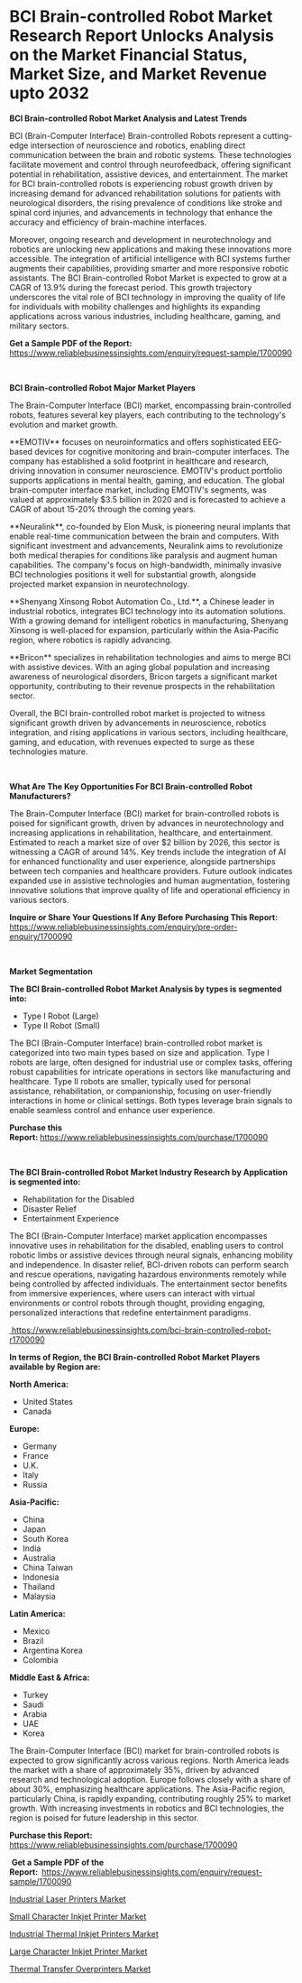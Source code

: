 <p><h1>BCI Brain-controlled Robot Market Research Report Unlocks Analysis on the Market Financial Status, Market Size, and Market Revenue upto 2032</h1></p><p><strong>BCI Brain-controlled Robot Market Analysis and Latest Trends</strong></p>
<p><p>BCI (Brain-Computer Interface) Brain-controlled Robots represent a cutting-edge intersection of neuroscience and robotics, enabling direct communication between the brain and robotic systems. These technologies facilitate movement and control through neurofeedback, offering significant potential in rehabilitation, assistive devices, and entertainment. The market for BCI brain-controlled robots is experiencing robust growth driven by increasing demand for advanced rehabilitation solutions for patients with neurological disorders, the rising prevalence of conditions like stroke and spinal cord injuries, and advancements in technology that enhance the accuracy and efficiency of brain-machine interfaces.</p><p>Moreover, ongoing research and development in neurotechnology and robotics are unlocking new applications and making these innovations more accessible. The integration of artificial intelligence with BCI systems further augments their capabilities, providing smarter and more responsive robotic assistants. The BCI Brain-controlled Robot Market is expected to grow at a CAGR of 13.9% during the forecast period. This growth trajectory underscores the vital role of BCI technology in improving the quality of life for individuals with mobility challenges and highlights its expanding applications across various industries, including healthcare, gaming, and military sectors.</p></p>
<p><strong>Get a Sample PDF of the Report:&nbsp;</strong> <a href="https://www.reliablebusinessinsights.com/enquiry/request-sample/1700090?utm_campaign=2840&utm_medium=2&utm_source=Github&utm_content=ia&utm_term=27032025&utm_id=bci-brain-controlled-robot">https://www.reliablebusinessinsights.com/enquiry/request-sample/1700090</a></p>
<p>&nbsp;</p>
<p><strong>BCI Brain-controlled Robot Major Market Players</strong></p>
<p><p>The Brain-Computer Interface (BCI) market, encompassing brain-controlled robots, features several key players, each contributing to the technology's evolution and market growth. </p><p>**EMOTIV** focuses on neuroinformatics and offers sophisticated EEG-based devices for cognitive monitoring and brain-computer interfaces. The company has established a solid footprint in healthcare and research, driving innovation in consumer neuroscience. EMOTIV's product portfolio supports applications in mental health, gaming, and education. The global brain-computer interface market, including EMOTIV's segments, was valued at approximately $3.5 billion in 2020 and is forecasted to achieve a CAGR of about 15-20% through the coming years.</p><p>**Neuralink**, co-founded by Elon Musk, is pioneering neural implants that enable real-time communication between the brain and computers. With significant investment and advancements, Neuralink aims to revolutionize both medical therapies for conditions like paralysis and augment human capabilities. The company's focus on high-bandwidth, minimally invasive BCI technologies positions it well for substantial growth, alongside projected market expansion in neurotechnology.</p><p>**Shenyang Xinsong Robot Automation Co., Ltd.**, a Chinese leader in industrial robotics, integrates BCI technology into its automation solutions. With a growing demand for intelligent robotics in manufacturing, Shenyang Xinsong is well-placed for expansion, particularly within the Asia-Pacific region, where robotics is rapidly advancing.</p><p>**Bricon** specializes in rehabilitation technologies and aims to merge BCI with assistive devices. With an aging global population and increasing awareness of neurological disorders, Bricon targets a significant market opportunity, contributing to their revenue prospects in the rehabilitation sector.</p><p>Overall, the BCI brain-controlled robot market is projected to witness significant growth driven by advancements in neuroscience, robotics integration, and rising applications in various sectors, including healthcare, gaming, and education, with revenues expected to surge as these technologies mature.</p></p>
<p>&nbsp;</p>
<p><strong>What Are The Key Opportunities For BCI Brain-controlled Robot Manufacturers?</strong></p>
<p><p>The Brain-Computer Interface (BCI) market for brain-controlled robots is poised for significant growth, driven by advances in neurotechnology and increasing applications in rehabilitation, healthcare, and entertainment. Estimated to reach a market size of over $2 billion by 2026, this sector is witnessing a CAGR of around 14%. Key trends include the integration of AI for enhanced functionality and user experience, alongside partnerships between tech companies and healthcare providers. Future outlook indicates expanded use in assistive technologies and human augmentation, fostering innovative solutions that improve quality of life and operational efficiency in various sectors.</p></p>
<p><strong>Inquire or Share Your Questions If Any Before Purchasing This Report:</strong> <a href="https://www.reliablebusinessinsights.com/enquiry/pre-order-enquiry/1700090?utm_campaign=2840&utm_medium=2&utm_source=Github&utm_content=ia&utm_term=27032025&utm_id=bci-brain-controlled-robot">https://www.reliablebusinessinsights.com/enquiry/pre-order-enquiry/1700090</a></p>
<p>&nbsp;</p>
<p><strong>Market Segmentation</strong></p>
<p><strong>The BCI Brain-controlled Robot Market Analysis by types is segmented into:</strong></p>
<p><ul><li>Type I Robot (Large)</li><li>Type II Robot (Small)</li></ul></p>
<p><p>The BCI (Brain-Computer Interface) brain-controlled robot market is categorized into two main types based on size and application. Type I robots are large, often designed for industrial use or complex tasks, offering robust capabilities for intricate operations in sectors like manufacturing and healthcare. Type II robots are smaller, typically used for personal assistance, rehabilitation, or companionship, focusing on user-friendly interactions in home or clinical settings. Both types leverage brain signals to enable seamless control and enhance user experience.</p></p>
<p><strong>Purchase this Report:&nbsp;</strong><a href="https://www.reliablebusinessinsights.com/purchase/1700090?utm_campaign=2840&utm_medium=2&utm_source=Github&utm_content=ia&utm_term=27032025&utm_id=bci-brain-controlled-robot">https://www.reliablebusinessinsights.com/purchase/1700090</a></p>
<p>&nbsp;</p>
<p><strong>The BCI Brain-controlled Robot Market Industry Research by Application is segmented into:</strong></p>
<p><ul><li>Rehabilitation for the Disabled</li><li>Disaster Relief</li><li>Entertainment Experience</li></ul></p>
<p><p>The BCI (Brain-Computer Interface) market application encompasses innovative uses in rehabilitation for the disabled, enabling users to control robotic limbs or assistive devices through neural signals, enhancing mobility and independence. In disaster relief, BCI-driven robots can perform search and rescue operations, navigating hazardous environments remotely while being controlled by affected individuals. The entertainment sector benefits from immersive experiences, where users can interact with virtual environments or control robots through thought, providing engaging, personalized interactions that redefine entertainment paradigms.</p></p>
<p><a href="https://www.reliablebusinessinsights.com/bci-brain-controlled-robot-r1700090?utm_campaign=2840&utm_medium=2&utm_source=Github&utm_content=ia&utm_term=27032025&utm_id=bci-brain-controlled-robot">&nbsp;https://www.reliablebusinessinsights.com/bci-brain-controlled-robot-r1700090</a></p>
<p><strong>In terms of Region, the BCI Brain-controlled Robot Market Players available by Region are:</strong></p>
<p>
    <p> <strong> North America: </strong>
        <ul>
            <li>United States</li>
            <li>Canada</li>
        </ul>
        </p> 
    <p> <strong> Europe: </strong>
        <ul>
            <li>Germany</li>
            <li>France</li>
            <li>U.K.</li>
            <li>Italy</li>
            <li>Russia</li>
        </ul>
        </p> 
    <p> <strong> Asia-Pacific: </strong>
        <ul>
            <li>China</li>
            <li>Japan</li>
            <li>South Korea</li>
            <li>India</li>
            <li>Australia</li>
            <li>China Taiwan</li>
            <li>Indonesia</li>
            <li>Thailand</li>
            <li>Malaysia</li>
        </ul>
        </p> 
    <p> <strong> Latin America: </strong>
        <ul>
            <li>Mexico</li>
            <li>Brazil</li>
            <li>Argentina Korea</li>
            <li>Colombia</li>
        </ul>
        </p> 
    <p> <strong> Middle East & Africa: </strong>
        <ul>
            <li>Turkey</li>
            <li>Saudi</li>
            <li>Arabia</li>
            <li>UAE</li>
            <li>Korea</li>
        </ul>
    </p>
    </p>
<p><p>The Brain-Computer Interface (BCI) market for brain-controlled robots is expected to grow significantly across various regions. North America leads the market with a share of approximately 35%, driven by advanced research and technological adoption. Europe follows closely with a share of about 30%, emphasizing healthcare applications. The Asia-Pacific region, particularly China, is rapidly expanding, contributing roughly 25% to market growth. With increasing investments in robotics and BCI technologies, the region is poised for future leadership in this sector.</p></p>
<p><strong>Purchase this Report: </strong><a href="https://www.reliablebusinessinsights.com/purchase/1700090?utm_campaign=2840&utm_medium=2&utm_source=Github&utm_content=ia&utm_term=27032025&utm_id=bci-brain-controlled-robot">https://www.reliablebusinessinsights.com/purchase/1700090</a></p>
<p>&nbsp;<strong>Get a Sample PDF of the Report:&nbsp;&nbsp;</strong><a href="https://www.reliablebusinessinsights.com/enquiry/request-sample/1700090?utm_campaign=2840&utm_medium=2&utm_source=Github&utm_content=ia&utm_term=27032025&utm_id=bci-brain-controlled-robot">https://www.reliablebusinessinsights.com/enquiry/request-sample/1700090</a></p>
<p><strong></strong></p>
<p><p><a href="https://www.linkedin.com/pulse/exploring-growth-opportunities-industrial-laser-printers-j0g0e?utm_campaign=2840&utm_medium=2&utm_source=Github&utm_content=ia&utm_term=27032025&utm_id=bci-brain-controlled-robot">Industrial Laser Printers Market</a></p><p><a href="https://www.linkedin.com/pulse/small-character-inkjet-printer-market-includes-complete-analysis-mb5sf?utm_campaign=2840&utm_medium=2&utm_source=Github&utm_content=ia&utm_term=27032025&utm_id=bci-brain-controlled-robot">Small Character Inkjet Printer Market</a></p><p><a href="https://www.linkedin.com/pulse/industrial-thermal-inkjet-printers-market-analysis-post-pandemic-5fvbe?utm_campaign=2840&utm_medium=2&utm_source=Github&utm_content=ia&utm_term=27032025&utm_id=bci-brain-controlled-robot">Industrial Thermal Inkjet Printers Market</a></p><p><a href="https://www.linkedin.com/pulse/latest-forecast-shows-large-character-inkjet-printer-market-kxkye?utm_campaign=2840&utm_medium=2&utm_source=Github&utm_content=ia&utm_term=27032025&utm_id=bci-brain-controlled-robot">Large Character Inkjet Printer Market</a></p><p><a href="https://www.linkedin.com/pulse/thermal-transfer-overprinters-market-size-projected-4huqe?utm_campaign=2840&utm_medium=2&utm_source=Github&utm_content=ia&utm_term=27032025&utm_id=bci-brain-controlled-robot">Thermal Transfer Overprinters Market</a></p></p>
